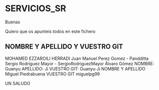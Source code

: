 # SERVICIOS_SR

Buenas 

Quiero que os apunteis todos en este fichero 

NOMBRE Y APELLIDO Y VUESTRO GIT
----------------------------------------
MOHAMED EZZAROILI HERRADI 
Juan Manuel Perez Gomez - Pandditta
Sergio Rodriguez Mayor - SergioRodriguezMayor
Álvaro Gómez
NOMBRE: Guanyu APELLIDO: Ji VUESTRO GIT: Guanyu Ji
NOMBRE Y APELLIDO Miguel Piedrabuena VUESTRO GIT miguelpg99



UN SALUDO 



